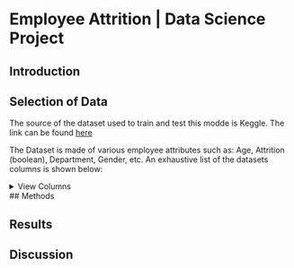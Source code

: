 # Employee Attrition | Data Science Project

## Introduction


## Selection of Data
The source of the dataset used to train and test this modde is Keggle. The link can be found [here](https://www.kaggle.com/datasets/whenamancodes/hr-employee-attrition)

The Dataset is made of various employee attributes such as: Age, Attrition (boolean), Department, Gender, etc. 
An exhaustive list of the datasets columns is shown below:
<details>
    <summary>View Columns</summary>
    1. Age
2. Attrition
3. BusinessTravel
4. DailyRate
5. Department
6. DistanceFromHome
7. Education
8. EducationField
9. EmployeeCount
10. EmployeeNumber
11. EnvironmentSatisfaction
12. Gender
13. HourlyRate
14. JobInvolvement
15. JobLevel
16. JobRole
17. JobSatisfaction
18. MaritalStatus
19. MonthlyIncome
20. MonthlyRate
21. NumCompaniesWorked
22. Over18
23. OverTime
24. PercentSalaryHike
25. PerformanceRating
26. RelationshipSatisfaction
27. StandardHours
28. StockOptionLevel
29. TotalWorkingYears
30. TrainingTimesLastYear
31. WorkLifeBalance
32. YearsAtCompany
33. YearsInCurrentRole
34. YearsSinceLastPromotion
35. YearsWithCurrManager
</details>
## Methods


## Results


## Discussion 